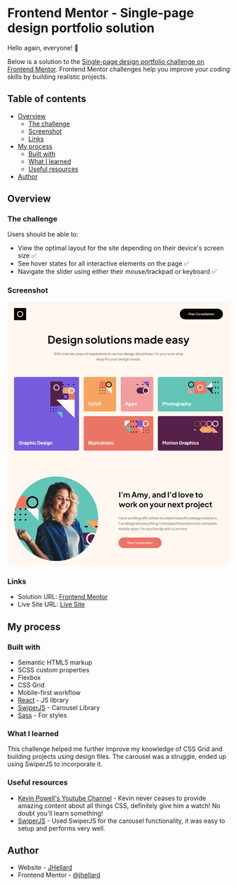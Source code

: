 # Frontend Mentor - Single-page design portfolio solution

Hello again, everyone! 👋

Below is a solution to the [Single-page design portfolio challenge on Frontend Mentor](https://www.frontendmentor.io/challenges/singlepage-design-portfolio-2MMhyhfKVo). Frontend Mentor challenges help you improve your coding skills by building realistic projects.

## Table of contents

- [Overview](#overview)
  - [The challenge](#the-challenge)
  - [Screenshot](#screenshot)
  - [Links](#links)
- [My process](#my-process)
  - [Built with](#built-with)
  - [What I learned](#what-i-learned)
  - [Useful resources](#useful-resources)
- [Author](#author)

## Overview

### The challenge

Users should be able to:

- View the optimal layout for the site depending on their device's screen size ✅
- See hover states for all interactive elements on the page ✅
- Navigate the slider using either their mouse/trackpad or keyboard ✅

### Screenshot

![](./src/assets/project-view.png)

### Links

- Solution URL: [Frontend Mentor](https://www.frontendmentor.io/solutions/singlepage-design-portfolio-gridflex-swiperjs-UnhmOlL207)
- Live Site URL: [Live Site](https://singlepagedesign.vercel.app/)

## My process

### Built with

- Semantic HTML5 markup
- SCSS custom properties
- Flexbox
- CSS Grid
- Mobile-first workflow
- [React](https://reactjs.org/) - JS library
- [SwiperJS](https://swiperjs.com/) - Carousel Library
- [Sass](https://sass-lang.com/) - For styles

### What I learned

This challenge helped me further improve my knowledge of CSS Grid and building projects using design files. The carousel was a struggle, ended up using SwiperJS to incorporate it.

### Useful resources

- [Kevin Powell's Youtube Channel](https://www.youtube.com/kepowob) - Kevin never ceases to provide amazing content about all things CSS, definitely give him a watch! No doubt you'll learn something!
- [SwiperJS](https://swiperjs.com/) - Used SwiperJS for the carousel functionality, it was easy to setup and performs very well.

## Author

- Website - [JHellard](https://www.jhellard.com)
- Frontend Mentor - [@jhellard](https://www.frontendmentor.io/profile/jhellard)
